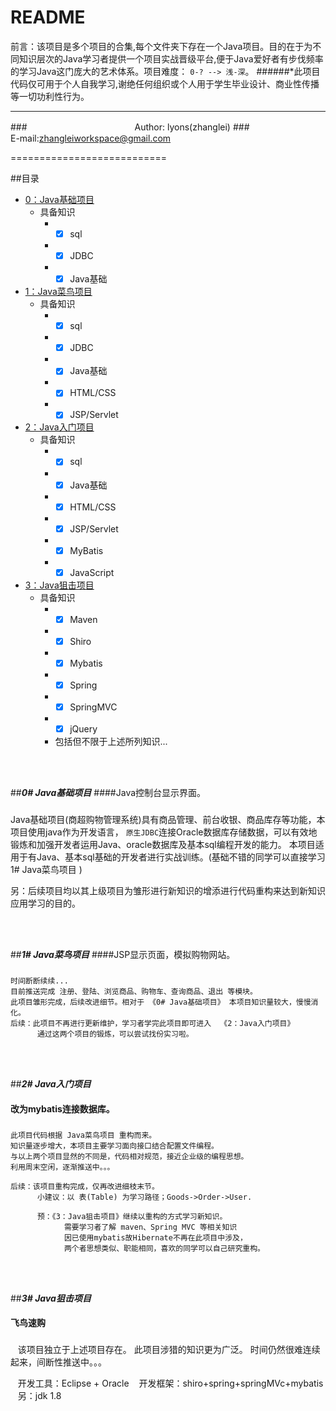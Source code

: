 README
===========================
前言：该项目是多个项目的合集,每个文件夹下存在一个Java项目。目的在于为不同知识层次的Java学习者提供一个项目实战晋级平台,便于Java爱好者有步伐频率的学习Java这门庞大的艺术体系。项目难度： `0-? --> 浅-深`。
######*此项目代码仅可用于个人自我学习,谢绝任何组织或个人用于学生毕业设计、商业性传播等一切功利性行为。
****
###　　　　　　　　　　　　        Author: lyons(zhanglei)
###　　　　　　　　　         E-mail:zhangleiworkspace@gmail.com

===========================



##<a name="index"/>目录
* [0：Java基础项目](#project0)
    * 具备知识
        * - [x] sql
        * - [x] JDBC
        * - [x] Java基础
* [1：Java菜鸟项目](#project1) 
    * 具备知识
        * - [x] sql
        * - [x] JDBC
        * - [x] Java基础
        * - [x] HTML/CSS
        * - [x] JSP/Servlet
* [2：Java入门项目](#project2) 
    * 具备知识
        * - [x] sql
        * - [x] Java基础
        * - [x] HTML/CSS
        * - [x] JSP/Servlet
        * - [x] MyBatis
        * - [x] JavaScript
* [3：Java狙击项目](#project3) 
    * 具备知识
        * - [x] Maven
        * - [x] Shiro
        * - [x] Mybatis
        * - [x] Spring
        * - [x] SpringMVC
        * - [x] jQuery
        *   包括但不限于上述所列知识...


<br><br>


##<a name="project0"/>___0# Java基础项目___
####Java控制台显示界面。

### 
  Java基础项目(商超购物管理系统)具有商品管理、前台收银、商品库存等功能，本项目使用java作为开发语言，
  `原生JDBC`连接Oracle数据库存储数据，可以有效地锻炼和加强开发者运用Java、oracle数据库及基本sql编程开发的能力。
  本项目适用于有Java、基本sql基础的开发者进行实战训练。(基础不错的同学可以直接学习 1# Java菜鸟项目 )

  另：后续项目均以其上级项目为雏形进行新知识的增添进行代码重构来达到新知识应用学习的目的。


<br><br>


##<a name="project1"/>___1# Java菜鸟项目___
####JSP显示页面，模拟购物网站。

###
    时间断断续续...
    目前推送完成 注册、登陆、浏览商品、购物车、查询商品、退出 等模块。
    此项目雏形完成，后续改进细节。相对于 《0# Java基础项目》 本项目知识量较大，慢慢消化。
    后续：此项目不再进行更新维护，学习者学完此项目即可进入  《2：Java入门项目》
          通过这两个项目的锻炼，可以尝试找份实习啦。


<br><br>


##<a name="project2"/>___2# Java入门项目___
#### 改为mybatis连接数据库。

###

    此项目代码根据 Java菜鸟项目 重构而来。
    知识量逐步增大，本项目主要学习面向接口结合配置文件编程。
    与以上两个项目显然的不同是，代码相对规范，接近企业级的编程思想。
    利用周末空闲，逐渐推送中。。。
    
    后续：该项目重构完成，仅再改进细枝末节。
          小建议：以 表(Table) 为学习路径；Goods->Order->User.

          预：《3：Java狙击项目》继续以重构的方式学习新知识。
                需要学习者了解 maven、Spring MVC 等相关知识
                因已使用mybatis故Hibernate不再在此项目中涉及，
                两个者思想类似、职能相同，喜欢的同学可以自己研究重构。


<br><br>


##<a name="project3"/>___3# Java狙击项目___
#### 飞鸟速购

###

    该项目独立于上述项目存在。
 	此项目涉猎的知识更为广泛。
 	时间仍然很难连续起来，间断性推送中。。。
    
    开发工具：Eclipse + Oracle
    开发框架：shiro+spring+springMVc+mybatis
    另：jdk 1.8